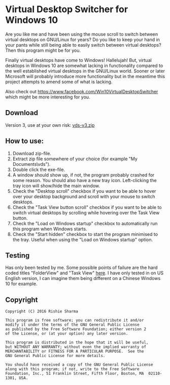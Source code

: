 # Virtual Desktop Switcher for Windows 10

Are you like me and have been using the mouse scroll to switch between virtual desktops on GNU/Linux for years? Do you like to keep your hand in your pants while still being able to easily switch between virtual desktops? Then this program might be for you.

Finally virtual desktops have come to Windows! Hallelujah! But, virtual desktops in Windows 10 are somewhat lacking in functionality compared to the well established virtual desktops in the GNU/Linux world. Sooner or later Microsoft will probably introduce more functionality but in the meantime this project attempts to amend some of what is lacking.

Also check out https://www.facebook.com/Win10VirtualDesktopSwitcher which might be more interesting for you.

## Download
Version 3, use at your own risk: [vds-v3.zip](https://github.com/fishie/VirtualDesktopSwitcher/releases/download/v3/vds-v3.zip)

## How to use:
1. Download zip-file.
2. Extract zip file somewhere of your choice (for example "My Documents\vds\").
3. Double click the exe-file.
4. A window should show up, if not, the program probably crashed for some reason. You should also have a new tray icon. Left-clicking the tray icon will show/hide the main window.
5. Check the "Desktop scroll" checkbox if you want to be able to hover over your desktop background and scroll with your mouse to switch desktops.
6. Check the "Task View button scroll" checkbox if you want to be able to switch virtual desktops by scrolling while hovering over the Task View button.
7. Check the "Load on Windows startup" checkbox to automatically run this program when Windows starts.
8. Check the "Start hidden" checkbox to start the program minimised to the tray. Useful when using the "Load on Windows startup" option.

## Testing
Has only been tested by me. Some possible points of failure are the hard coded titles "FolderView" and "Task View"  [here](https://github.com/fishie/VirtualDesktopSwitcher/blob/master/VirtualDesktopSwitcher/Code/VirtualDesktopSwitcherForm.cs#L57). I have only tested in on US English version, I can imagine them being different on a Chinese Windows 10 for example.

## Copyright
```
Copyright (C) 2016 Rishie Sharma

This program is free software; you can redistribute it and/or
modify it under the terms of the GNU General Public License
as published by the Free Software Foundation; either version 2
of the License, or (at your option) any later version.

This program is distributed in the hope that it will be useful,
but WITHOUT ANY WARRANTY; without even the implied warranty of
MERCHANTABILITY or FITNESS FOR A PARTICULAR PURPOSE.  See the
GNU General Public License for more details.

You should have received a copy of the GNU General Public License
along with this program; if not, write to the Free Software
Foundation, Inc., 51 Franklin Street, Fifth Floor, Boston, MA  02110-1301, USA.
```
